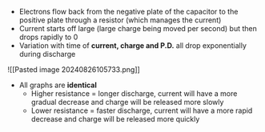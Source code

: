- Electrons flow back from the negative plate of the capacitor to the positive plate through a resistor (which manages the current)
- Current starts off large (large charge being moved per second) but then drops rapidly to 0
- Variation with time of **current, charge and P.D.** all drop exponentially during discharge

![[Pasted image 20240826105733.png]]
- All graphs are **identical**
	- Higher resistance = longer discharge, current will have a more gradual decrease and charge will be released more slowly
	- Lower resistance = faster discharge, current will have a more rapid decrease and charge will be released more quickly
